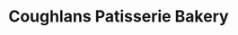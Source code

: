 ---
title: "Coughlans Patisserie Bakery"
url: /beckenham/coughlans-patisserie-bakery/
shop: bakery
---